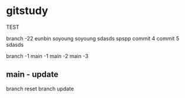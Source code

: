 # gitstudy
TEST

branch -22
eunbin
soyoung
soyoung
sdasds
spspp
commit 4
commit 5
sdasds

branch -1
main -1
main -2
main -3

main - update
--------
branch reset
branch update
